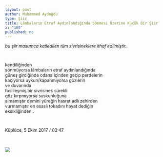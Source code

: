 ```yaml
---
layout: post
author: Muhammed Aydoğdu
type: Şiir
title: Lâmbaların Etraf Aydınlandığında Sönmesi Üzerine Küçük Bir Şiir Denemesi
x: "180"
published: no
---
```


_bu şiir masumca katledilen tüm sivrisineklere ithaf edilmiştir.._

<br/>

kendiliğinden  
sönmüyorsa lâmbaların etraf aydınlandığında  
güneş girdiğinde odana içinden geçip perdelerin  
kaçıyorsa uykun/kapanmıyorsa gözlerin  
ve duvarında  
fosilleşmiş bir sivrisinek sürekli  
göz kırpmıyorsa suskunluğuna  
almamıştır demini yüreğin hasret adlı zehirden  
vurmamıştır en esaslı tokadını hayat dediğin  
eksikliğinden..  

<br/>

Küplüce, 5 Ekim 2017 / 03:47

<br/>
<br/>
<img src="http://ceriha.com/images/20171005_033330-01-01.jpeg" class="img-responsive" class="img-thumbnail">
<br/>
<br/>
